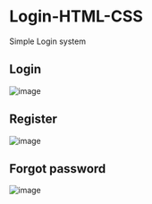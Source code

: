 # Login-HTML-CSS

Simple Login system 

## Login

![image](https://github.com/SanTysss1984/Login-HTML-CSS/assets/89365439/a0bdfc7d-aa87-4e55-8d3f-06caa8131ca9)

## Register
![image](https://github.com/SanTysss1984/Login-HTML-CSS/assets/89365439/c83c78a0-0853-428a-9032-99a833ea72a2)

## Forgot password
![image](https://github.com/SanTysss1984/Login-HTML-CSS/assets/89365439/3e3fd53a-dee9-41fb-974e-c49bebbbe8b6)

